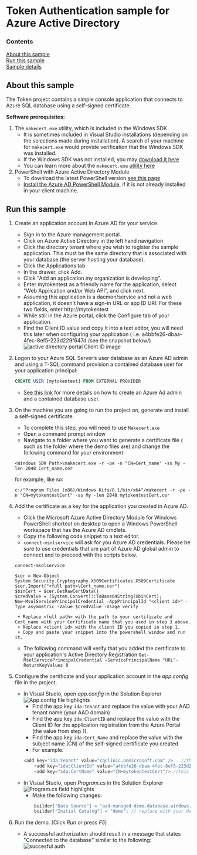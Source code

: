 # Token Authentication sample for Azure Active Directory

### Contents

[About this sample](#about-this-sample)<br/>
[Run this sample](#run-this-sample)<br/>
[Sample details](#sample-details)<br/>

## About this sample

The Token project contains a simple console application that connects to Azure SQL database using a self-signed certificate. 

**Software prerequisites:**

1. The `makecert.exe` utility, which is included in the Windows SDK 
	+ It is sometimes included in Visual Studio installations (depending on the selections made during installation). A search of your machine for `makecert.exe` would provide verification that the Windows SDK was installed. 
	+ If the Windows SDK was not installed, you may [download it here](http://msdn.microsoft.com/en-US/windows/desktop/aa904949)
	+ You can learn more about the `makecert.exe` [utility here](https://msdn.microsoft.com/library/windows/desktop/aa386968.aspx)
2. PowerShell with Azure Active Directory Module
	+ To download the latest PowerShell version [see this page](https://azure.microsoft.com/en-us/documentation/articles/powershell-install-configure/#Install) 
	+ [Install the Azure AD PowerShell Module](https://msdn.microsoft.com/en-us/library/azure/jj151815.aspx), if it is not already installed in your client machine. 

<a name=run-this-sample></a>
## Run this sample

1.	Create an application account in Azure AD for your service.
	- Sign in to the Azure management portal.
	- Click on Azure Active Directory in the left hand navigation
	- Click the directory tenant where you wish to register the sample application. This must be the same directory that is associated with your database (the server hosting your database).
	- Click the Applications tab
	- In the drawer, click Add.
	- Click "Add an application my organization is developing".
	- Enter mytokentest as a friendly name for the application, select "Web Application and/or Web API", and click next.
	- Assuming this application is a daemon/service and not a web application, it doesn't have a sign-in URL or app ID URI. For these two fields, enter http://mytokentest
	- While still in the Azure portal, click the Configure tab of your application.
	- Find the Client ID value and copy it into a text editor, you will need this later when configuring your application ( i.e.  a4bbfe26-dbaa-4fec-8ef5-223d229f647d  /see the snapshot below/)
![active directory portal Client ID image](/samples/features/security/azure-active-directory-auth/img/azure-active-directory-application-portal.png)

2. Logon to your Azure SQL Server’s user database as an Azure AD admin and using a T-SQL command provision a contained database user for your application principal:
	```sql
	CREATE USER [mytokentest] FROM EXTERNAL PROVIDER
	```
	- [See this link](https://azure.microsoft.com/en-us/documentation/articles/sql-database-aad-authentication/) for more details on how to create an Azure Ad admin and a contained database user.

3. On the machine you are going to run the project on, generate and install a self-signed certificate. 
	- To complete this step, you will need to use `Makecert.exe` 
	- Open a command prompt window
	- Navigate to a folder where you want to generate a certificate file ( such as the folder where the demo files are) and change the following command for your environment 
	```
	<Windows SDK Path>\makecert.exe -r -pe -n "CN=Cert_name" -ss My -len 2048 Cert_name.cer
	```
	for example, like so: 
	```
	c:/"Program Files (x86)/Windows Kits/8.1/bin/x64"/makecert -r -pe -n "CN=mytokentestCert" -ss My -len 2048 mytokentestCert.cer
	```
4. Add the certificate as a key for the application you created in Azure AD. 
	- Click the Microsoft Azure Active Directory Module for Windows PowerShell shortcut on desktop to open a Windows PowerShell workspace that has the Azure AD cmdlets. 
	- Copy the following code snippet to a text editor. 
	- `connect-msolservice` will ask for you Azure AD credentials. Please be sure to use credentials that are part of Azure AD global admin to connect and to proceed with the scripts below. 
	``` 
	connect-msolservice
	
	$cer = New-Object System.Security.Cryptography.X509Certificates.X509Certificate
	$cer.Import("<full path>\Cert_name.cer")
	$binCert = $cer.GetRawCertData()
	$credValue = [System.Convert]::ToBase64String($binCert);
	New-MsolServicePrincipalCredential -AppPrincipalId "<client id>" -Type asymmetric -Value $credValue -Usage verify
	```
		+ Replace <full path> with the path to your certificate and Cert_name with your Certificate name that you used in step 3 above. 
		+ Replace <client id> with the client ID you copied in step 1.  
		+ Copy and paste your snippet into the powershell window and run it. 
	- The following command will verify that you added the certificate to your application's Active Directory Registration
	``` Get-MsolServicePrincipalCredential –ServicePrincipalName "URL"-ReturnKeyValues 0 ``` 

5. Configure the certificate and your application account in the *app.config* file in the project. 
	+ In Visual Studio, open *app.config* in the Solution Explorer
	![App.config file highlights](/samples/features/security/azure-active-directory-auth/img/app-config-key-value-example.png)
		- Find the app key `ida:Tenant` and replace the value with your AAD tenant name (your AAD domain)
		- Find the app key `ida:ClientID` and replace the value with the Client ID for the application registration from the Azure Portal (the value from step 1). 
		- Find the app key `ida:Cert_Name` and replace the value with the subject name (CN) of the self-signed certificate you created
		- For example: 
		```csharp
		<add key="ida:Tenant" value="cqclinic.onmicrosoft.com" />   //this is the AAD domain
	    	<add key="ida:ClientId" value="a4bbfe26-dbaa-4fec-8ef5-223d229f647d"/>  //this is the Client ID
    		<add key="ida:CertName" value="CN=mytokentestCert"/> //this is the Cert_name use by makecert.exe
		```
	+ In Visual Studio, open *Program.cs* in the Solution Explorer
	![Program.cs field highlights](/samples/features/security/azure-active-directory-auth/img/program-cs-builder-highlight.png)
		- Make the following changes: 
		```csharp
		    builder["Data Source"] = "aad-managed-demo.database.windows.net"; // replace with your server name
		    builder["Initial Catalog"] = "demo"; // replace with your database name
		```
6. Run the demo. (Click *Run* or press *F5*)
	+ A successful authorization should result in a message that states "Connected to the database" similar to the following: 
	![succesful auth](/samples/features/security/azure-active-directory-auth/img/token-press-any-key-to-stop.png)
